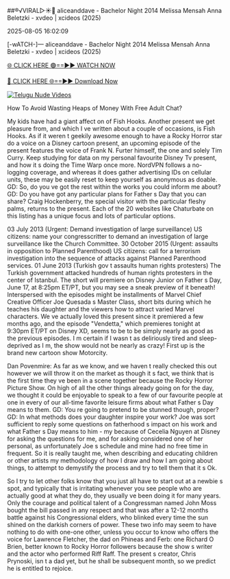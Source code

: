 ##®️√VIRAL▷☀️👄    aliceanddave - Bachelor Night 2014 Melissa Mensah Anna Beletzki - xvdeo &#124; xcideos (2025)

2025-08-05 16:02:09



[-wATCH-]—    aliceanddave - Bachelor Night 2014 Melissa Mensah Anna Beletzki - xvdeo &#124; xcideos (2025)

[🌐 CLICK HERE 🟢==►► WATCH NOW](https://www.youtucams.com/tracking/githubcom)

[🔴 CLICK HERE 🌐==►► Download Now](https://www.youtucams.com/tracking/githubcom)

[![Telugu Nude Videos](https://i.imgur.com/dJHk4Zq.gif)](https://www.youtucams.com/tracking/githubcom)



How To Avoid Wasting Heaps of Money With Free Adult Chat?

My kids have had a giant affect on of Fish Hooks. Another present we get pleasure from, and which I ve written about a couple of occasions, is Fish Hooks. As if it weren t geekily awesome enough to have a Rocky Horror star do a voice on a Disney cartoon present, an upcoming episode of the present features the voice of Frank N. Furter himself, the one and solely Tim Curry. Keep studying for data on my personal favourite Disney Tv present, and how it s doing the Time Warp once more. NordVPN follows a no-logging coverage, and whereas it does gather advertising IDs on cellular units, these may be easily reset to keep yourself as anonymous as doable. GD: So, do you ve got the rest within the works you could inform me about? GD: Do you have got any particular plans for Father s Day that you can share? Craig Hockenberry, the special visitor with the particular fleshy palms, returns to the present. Each of the 20 websites like Chaturbate on this listing has a unique focus and lots of particular options.

03 July 2013 (Urgent: Demand investigation of large surveillance) US citizens: name your congresscritter to demand an investigation of large surveillance like the Church Committee. 30 October 2015 (Urgent: assaults in opposition to Planned Parenthood) US citizens: call for a terrorism investigation into the sequence of attacks against Planned Parenthood services. 01 June 2013 (Turkish gov t assaults human rights protesters) The Turkish government attacked hundreds of human rights protesters in the center of Istanbul. The short will premiere on Disney Junior on Father s Day, June 17, at 8:25pm ET/PT, but you may see a sneak preview of it beneath! Interspersed with the episodes might be installments of Marvel Chief Creative Officer Joe Quesada s Master Class, short bits during which he teaches his daughter and the viewers how to attract varied Marvel characters. We ve actually loved this present since it premiered a few months ago, and the episode "Vendetta," which premieres tonight at 9:30pm ET/PT on Disney XD, seems to be to be simply nearly as good as the previous episodes. I m certain if I wasn t as deliriously tired and sleep-deprived as I m, the show would not be nearly as crazy! First up is the brand new cartoon show Motorcity.

Dan Povenmire: As far as we know, and we haven t really checked this out however we will throw it on the market as though it s fact, we think that is the first time they ve been in a scene together because the Rocky Horror Picture Show. On high of all the other things already going on for the day, we thought it could be enjoyable to speak to a few of our favourite people at one in every of our all-time favorite leisure firms about what Father s Day means to them. GD: You re going to pretend to be stunned though, proper? GD: In what methods does your daughter inspire your work? Joe was sort sufficient to reply some questions on fatherhood s impact on his work and what Father s Day means to him - my because of Cecelia Nguyen at Disney for asking the questions for me, and for asking considered one of her personal, as unfortunately Joe s schedule and mine had no free time in frequent. So it is really taught me, when describing and educating children or other artists my methodology of how I draw and how I am going about things, to attempt to demystify the process and try to tell them that it s Ok.

So I try to let other folks know that you just all have to start out at a newbie s spot, and typically that is irritating whenever you see people who are actually good at what they do, they usually ve been doing it for many years. Only the courage and political talent of a Congressman named John Moss bought the bill passed in any respect and that was after a 12-12 months battle against his Congressional elders, who blinked every time the sun shined on the darkish corners of power. These two info may seem to have nothing to do with one-one other, unless you occur to know who offers the voice for Lawrence Fletcher, the dad on Phineas and Ferb: one Richard O Brien, better known to Rocky Horror followers because the show s writer and the actor who performed Riff Raff. The present s creator, Chris Prynoski, isn t a dad yet, but he shall be subsequent month, so we predict he is entitled to rejoice.